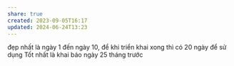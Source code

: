 ```yaml
---
share: true
created: 2023-09-05T16:17
updated: 2024-06-24T13:23
---
```

đẹp nhất là ngày 1 đến ngày 10, để khi triển khai xong thì có 20 ngày để sử dụng
Tốt nhất là khai báo ngày 25 tháng trước
